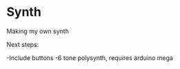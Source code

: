 # Synth
Making my own synth

Next steps:

-Include buttons
-6 tone polysynth, requires arduino mega
